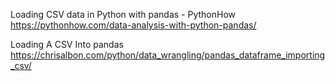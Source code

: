 Loading CSV data in Python with pandas - PythonHow
 https://pythonhow.com/data-analysis-with-python-pandas/

Loading A CSV Into pandas
 https://chrisalbon.com/python/data_wrangling/pandas_dataframe_importing_csv/

